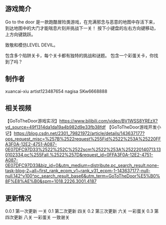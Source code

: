 ## 游戏简介

Go to the door 是一款跑酷冒险类游戏，在充满邪念与恶意的地图中存活下来，到达地图中的大门才能喘息片刻并挑战下一关！
按下小键盘的左右方向键移动，上方向键跳跃。

致敬和模仿LEVEL DEVIL。 

包含多个陷阱关卡，每个关卡都有独特的挑战和谜题。
包含一个彩蛋关卡，你找到了吗？

## 制作者

xuancai-xiu
artist123487654
nagisa
SKw6668888

## 相关视频

【GoToTheDoor游戏实况】https://www.bilibili.com/video/BV1WSS8YREzX?vd_source=49f1314da1da19a4b982d9e33fb38fdf
【GoToTheDoor游戏开发小记】https://blog.csdn.net/2301_79821972/article/details/143637177?ops_request_misc=%257B%2522request%255Fid%2522%253A%25220FFA3F0A-12E2-4751-A087-0E07DFC97D33%2522%252C%2522scm%2522%253A%252220140713.130102334.pc%255Fall.%2522%257D&request_id=0FFA3F0A-12E2-4751-A087-0E07DFC97D33&biz_id=0&utm_medium=distribute.pc_search_result.none-task-blog-2~all~first_rank_ecpm_v1~rank_v31_ecpm-1-143637177-null-null.142^v100^pc_search_result_base6&utm_term=GoToTheDoor%E5%B0%8F%E8%AE%B0&spm=1018.2226.3001.4187

## 更新情况
0.0.1 第一次更新 一关
0.1 第二次更新 四关
0.2 第三次更新 六关 一彩蛋关
0.3 第四次更新 八关 一彩蛋关 一致谢关
